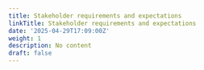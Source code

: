 ```yaml
---
title: Stakeholder requirements and expectations
linkTitle: Stakeholder requirements and expectations
date: '2025-04-29T17:09:00Z'
weight: 1
description: No content
draft: false
---
```



